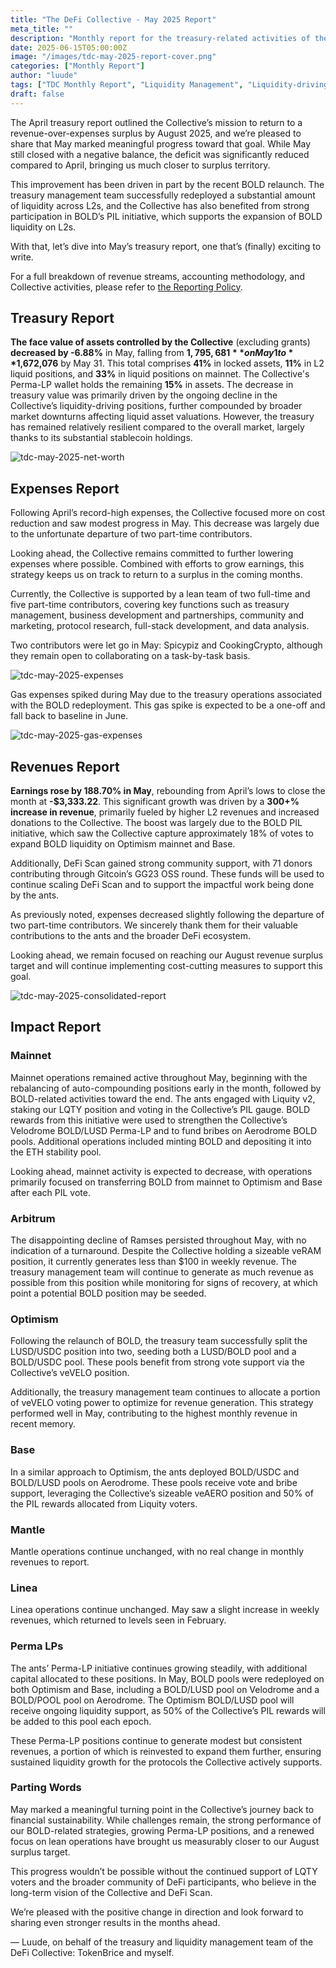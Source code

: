 ```yaml
---
title: "The DeFi Collective - May 2025 Report"
meta_title: ""
description: "Monthly report for the treasury-related activities of the Collective in May."
date: 2025-06-15T05:00:00Z
image: "/images/tdc-may-2025-report-cover.png"
categories: ["Monthly Report"]
author: "luude"
tags: ["TDC Monthly Report", "Liquidity Management", "Liquidity-driving Tokens", "Collective"]
draft: false
---
```



The April treasury report outlined the Collective’s mission to return to a revenue-over-expenses surplus by August 2025, and we’re pleased to share that May marked meaningful progress toward that goal. While May still closed with a negative balance, the deficit was significantly reduced compared to April, bringing us much closer to surplus territory.

This improvement has been driven in part by the recent BOLD relaunch. The treasury management team successfully redeployed a substantial amount of liquidity across L2s, and the Collective has also benefited from strong participation in BOLD’s PIL initiative, which supports the expansion of BOLD liquidity on L2s.

With that, let’s dive into May’s treasury report, one that’s (finally) exciting to write.

For a full breakdown of revenue streams, accounting methodology, and Collective activities, please refer to [the Reporting Policy](https://deficollective.org/reporting-policy/).


## Treasury Report

**The face value of assets controlled by the Collective** (excluding grants) **decreased by -6.88%** in May, falling from **$1,795,681** on May 1 to **$1,672,076** by May 31. This total comprises **41%** in locked assets, **11%** in L2 liquid positions, and **33%** in liquid positions on mainnet. The Collective's Perma-LP wallet holds the remaining **15%** in assets. The decrease in treasury value was primarily driven by the ongoing decline in the Collective’s liquidity-driving positions, further compounded by broader market downturns affecting liquid asset valuations. However, the treasury has remained relatively resilient compared to the overall market, largely thanks to its substantial stablecoin holdings.

![tdc-may-2025-net-worth](https://raw.githubusercontent.com/deficollective/deficollective.github.io/main/assets/images/tdc-may-2025-report/net-worth.png)


## Expenses Report

Following April’s record-high expenses, the Collective focused more on cost reduction and saw modest progress in May. This decrease was largely due to the unfortunate departure of two part-time contributors.

Looking ahead, the Collective remains committed to further lowering expenses where possible. Combined with efforts to grow earnings, this strategy keeps us on track to return to a surplus in the coming months.

Currently, the Collective is supported by a lean team of two full-time and five part-time contributors, covering key functions such as treasury management, business development and partnerships, community and marketing, protocol research, full-stack development, and data analysis. 

Two contributors were let go in May: Spicypiz and CookingCrypto, although they remain open to collaborating on a task-by-task basis.


![tdc-may-2025-expenses](https://raw.githubusercontent.com/deficollective/deficollective.github.io/main/assets/images/tdc-may-2025-report/expenses.png)


Gas expenses spiked during May due to the treasury operations associated with the BOLD redeployment. This gas spike is expected to be a one-off and fall back to baseline in June.

![tdc-may-2025-gas-expenses](https://raw.githubusercontent.com/deficollective/deficollective.github.io/main/assets/images/tdc-may-2025-report/gas-expenses.png)


## Revenues Report

**Earnings rose by 188.70% in May**, rebounding from April’s lows to close the month at **-$3,333.22**. This significant growth was driven by a **300+% increase in revenue**, primarily fueled by higher L2 revenues and increased donations to the Collective. The boost was largely due to the BOLD PIL initiative, which saw the Collective capture approximately 18% of votes to expand BOLD liquidity on Optimism mainnet and Base.

Additionally, DeFi Scan gained strong community support, with 71 donors contributing through Gitcoin’s GG23 OSS round. These funds will be used to continue scaling DeFi Scan and to support the impactful work being done by the ants.

As previously noted, expenses decreased slightly following the departure of two part-time contributors. We sincerely thank them for their valuable contributions to the ants and the broader DeFi ecosystem.

Looking ahead, we remain focused on reaching our August revenue surplus target and will continue implementing cost-cutting measures to support this goal.

![tdc-may-2025-consolidated-report](https://raw.githubusercontent.com/deficollective/deficollective.github.io/main/assets/images/tdc-may-2025-report/consolidated-report.png)


## Impact Report


### Mainnet

Mainnet operations remained active throughout May, beginning with the rebalancing of auto-compounding positions early in the month, followed by BOLD-related activities toward the end. The ants engaged with Liquity v2, staking our LQTY position and voting in the Collective’s PIL gauge. BOLD rewards from this initiative were used to strengthen the Collective’s Velodrome BOLD/LUSD Perma-LP and to fund bribes on Aerodrome BOLD pools. Additional operations included minting BOLD and depositing it into the ETH stability pool.

Looking ahead, mainnet activity is expected to decrease, with operations primarily focused on transferring BOLD from mainnet to Optimism and Base after each PIL vote.


### Arbitrum

The disappointing decline of Ramses persisted throughout May, with no indication of a turnaround. Despite the Collective holding a sizeable veRAM position, it currently generates less than $100 in weekly revenue. The treasury management team will continue to generate as much revenue as possible from this position while monitoring for signs of recovery, at which point a potential BOLD position may be seeded.


### Optimism

Following the relaunch of BOLD, the treasury team successfully split the LUSD/USDC position into two, seeding both a LUSD/BOLD pool and a BOLD/USDC pool. These pools benefit from strong vote support via the Collective’s veVELO position.

Additionally, the treasury management team continues to allocate a portion of veVELO voting power to optimize for revenue generation. This strategy performed well in May, contributing to the highest monthly revenue in recent memory.


### Base

In a similar approach to Optimism, the ants deployed BOLD/USDC and BOLD/LUSD pools on Aerodrome. These pools receive vote and bribe support, leveraging the Collective’s sizeable veAERO position and 50% of the PIL rewards allocated from Liquity voters.


### Mantle

Mantle operations continue unchanged, with no real change in monthly revenues to report.


### Linea

Linea operations continue unchanged. May saw a slight increase in weekly revenues, which returned to levels seen in February.


### Perma LPs

The ants’ Perma-LP initiative continues growing steadily, with additional capital allocated to these positions. In May, BOLD pools were redeployed on both Optimism and Base, including a BOLD/LUSD pool on Velodrome and a BOLD/POOL pool on Aerodrome. The Optimism BOLD/LUSD pool will receive ongoing liquidity support, as 50% of the Collective’s PIL rewards will be added to this pool each epoch.

These Perma-LP positions continue to generate modest but consistent revenues, a portion of which is reinvested to expand them further, ensuring sustained liquidity growth for the protocols the Collective actively supports.


### Parting Words

May marked a meaningful turning point in the Collective’s journey back to financial sustainability. While challenges remain, the strong performance of our BOLD-related strategies, growing Perma-LP positions, and a renewed focus on lean operations have brought us measurably closer to our August surplus target.

This progress wouldn’t be possible without the continued support of LQTY voters and the broader community of DeFi participants, who believe in the long-term vision of the Collective and DeFi Scan.

We’re pleased with the positive change in direction and look forward to sharing even stronger results in the months ahead.

— Luude, on behalf of the treasury and liquidity management team of the DeFi Collective: TokenBrice and myself.
